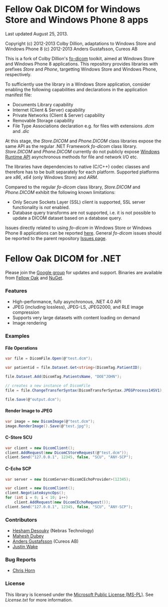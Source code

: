 # Fellow Oak DICOM for Windows Store and Windows Phone 8 apps

Last updated August 25, 2013.

Copyright (c) 2012-2013 Colby Dillion, adaptations to Windows Store and Windows Phone 8 (c) 2012-2013 Anders Gustafsson, Cureos AB

This is a fork of Colby Dillion's [fo-dicom](https://github.com/rcd/fo-dicom) toolkit, aimed at Windows Store and Windows Phone 8 applications. This repository provides libraries with prefixes *Store* and *Phone*, targetting Windows Store and Windows Phone, respectively.

To sufficiently use the library in a Windows Store application, consider enabling the following capabilities and declarations in the application manifest file:
* Documents Library capability
* Internet (Client & Server) capability
* Private Networks (Client & Server) capability
* Removable Storage capability
* File Type Associations declaration e.g. for files with extensions *.dcm* and *.dic*

At this stage, the *Store.DICOM* and *Phone.DICOM* class libraries expose the same API as the regular .NET Framework *fo-dicom* class library. *Store.DICOM* and *Phone.DICOM* currently do not publicly expose 
[Windows Runtime API](http://msdn.microsoft.com/en-us/library/windows/apps/br211377.aspx) asynchronous methods for file and network I/O etc. 

The libraries have dependencies to native (C/C++) codec classes and therefore has to be built separately for each platform. Supported platforms are *x86*, *x64* (only Windows Store) and *ARM*.

Compared to the regular *fo-dicom* class library, *Store.DICOM* and *Phone.DICOM* exhibit the following known limitations:
* Only Secure Sockets Layer (SSL) client is supported, SSL server functionality is *not* enabled.
* Database query transforms are not supported, i.e. it is not possible to update a DICOM dataset based on a database query.

Issues directly related to using *fo-dicom* in Windows Store or Windows Phone 8 applications can be reported [here](https://github.com/cureos/fo-dicom/issues). 
General *fo-dicom* issues should be reported to the parent repository [Issues page](https://github.com/rcd/fo-dicom/issues).


# Fellow Oak DICOM for .NET

Please join the [Google group](http://groups.google.com/group/fo-dicom) for updates and support. Binaries are available from [Fellow Oak](http://www.fellowoak.com/binaries/) and [NuGet](http://www.nuget.org/packages/fo-dicom).

### Features
* High-performance, fully asynchronous, .NET 4.0 API
* JPEG (including lossless), JPEG-LS, JPEG2000, and RLE image compression
* Supports very large datasets with content loading on demand
* Image rendering

### Examples

#### File Operations
```csharp
var file = DicomFile.Open(@"test.dcm");

var patientid = file.Dataset.Get<string>(DicomTag.PatientID);

file.Dataset.Add(DicomTag.PatientsName, "DOE^JOHN");

// creates a new instance of DicomFile
file = file.ChangeTransferSyntax(DicomTransferSyntax.JPEGProcess14SV1);

file.Save(@"output.dcm");
```

#### Render Image to JPEG
```csharp
var image = new DicomImage(@"test.dcm");
image.RenderImage().Save(@"test.jpg");
```

#### C-Store SCU
```csharp
var client = new DicomClient();
client.AddRequest(new DicomCStoreRequest(@"test.dcm"));
client.Send("127.0.0.1", 12345, false, "SCU", "ANY-SCP");
```

#### C-Echo SCP
```csharp
var server = new DicomServer<DicomCEchoProvider>(12345);

var client = new DicomClient();
client.NegotiateAsyncOps();
for (int i = 0; i < 10; i++)
    client.AddRequest(new DicomCEchoRequest());
client.Send("127.0.0.1", 12345, false, "SCU", "ANY-SCP");
```

### Contributors
* [Hesham Desouky](https://github.com/hdesouky) (Nebras Technology)
* [Mahesh Dubey](https://github.com/mdubey82)
* [Anders Gustafsson](https://github.com/cureos) (Cureos AB)
* [Justin Wake](https://github.com/jwake)

### Bug Reports
* [Chris Horn](https://github.com/GMZ)

### License
This library is licensed under the [Microsoft Public License (MS-PL)](http://opensource.org/licenses/MS-PL). See _License.txt_ for more information.
